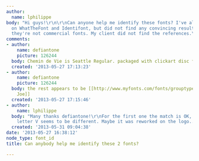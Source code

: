 ```yaml
---
author:
  name: lphilippe
body: "Hi guys!\r\n\r\nCan anyone help me identify these fonts? I've already searched
  on WhatTheFont and Identifont, but did not find any convincing result...\r\nMaybe
  they're not commercial fonts. My client did not find the references.\r\n\r\nThanks...\r\n\r\n[img:sites/default/files/old-images/CDV_5849.jpg]"
comments:
- author:
    name: defiantone
    picture: 126244
  body: Chemin de Vie is Seattle Regular. packaged with clickart disc from Broderbund.
  created: '2013-05-27 17:13:23'
- author:
    name: defiantone
    picture: 126244
  body: the rest appears to be [[http://www.myfonts.com/fonts/grouptype/regular-joe/|Regular
    Joe]]
  created: '2013-05-27 17:15:46'
- author:
    name: lphilippe
  body: "Many thanks defiantone!\r\nFor the first one the match is OK, though the
    letter V seems to be different. Maybe it was reworked on the logo..."
  created: '2013-05-31 09:04:38'
date: '2013-05-27 16:38:12'
node_type: font_id
title: Can anybody help me identify these 2 fonts?

---
```

